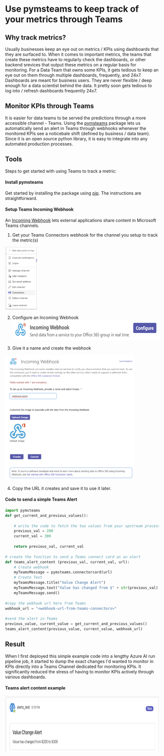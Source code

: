 # Use pymsteams to keep track of your metrics through Teams

## Why track metrics?

Usually businesses keep an eye out on metrics / KPIs using dashboards that they are surfaced to. When it comes to important metrics, the teams that create these metrics have to regularly check the dashboards, or other backend srevices that output these metrics on a regular basis for monitoring.
For a Data Team that owns some KPIs, it gets tedious to keep an eye out on them through multiple dashboards, frequently, and 24x7. Dashboards are meant for business users. They are never flexible / deep enough for a data scientist behind the data. It pretty soon gets tedious to log into / refresh dashboards frequently 24x7. 

## Monitor KPIs through Teams

It is easier for data teams to be served the predictions through a more accessible channel - Teams. Using the [pymsteams](https://pypi.org/project/pymsteams/) package lets us automatically send an alert in Teams through webhooks whenever the monitored KPIs see a noticebale shift (defined by business / data team). Since it is an open source python library, it is easy to integrate into any automated production processes.

## Tools

Steps to get started with using Teams to track a metric:

#### Install pymsteams

Get started by installing the package using [pip](https://pypi.org/project/pymsteams/). The instructions are straightforward.

#### Setup Teams Incoming Webhook

An [Incoming Webhook](https://learn.microsoft.com/en-us/microsoftteams/platform/webhooks-and-connectors/how-to/add-incoming-webhook?tabs=dotnet) lets external applications share content in Microsoft Teams channels.

1.  Get your Teams Connectors webhook for the channel you setup to track the metric(s)

<img src="/images/2024-01-04-predictions-pymsteams/image1.png" style="width:1.08205in;height:2.13115in" />

2.  Configure an Incoming Webhook<img src="/images/2024-01-04-predictions-pymsteams/image2.png" style="width:6.5in;height:0.69167in" />

3.  Give it a name and create the webhook

<img src="/images/2024-01-04-predictions-pymsteams/image3.png" style="width:4.43181in;height:4.2784in" />

4.  Copy the URL it creates and save it to use it later.

#### Code to send a simple Teams Alert

<!-- <img src="/images/2024-01-04-predictions-pymsteams/image4.png" style="width:6.5in;height:3.85833in" /> -->

```python
import pymsteams
def get_current_and_previous_values():

    # write the code to fetch the two values from your upstream process
    previous_val = 200
    current_val = 300

    return previous_val, current_val

# create the function to send a Teams connect card as an alert
def teams_alert_content (previous_val, current_val, url):
    # Create webhook
    myTeamsMessage = pymsteams.connectorcard(url)
    # Create Text
    myTeamsMessage.title("Value Change Alert")
    myTeamsMessage.text("Value has changed from $" + str(previous_val) + " to $" + str(current_val))
    myTeamsMessage.send()

#copy the webhook url here from Teams
webhook_url = "<webhook-url-from-teams-connectors>"

#send the alert in Teams
previous_value, current_value = get_current_and_previous_values()
teams_alert_content(previous_value, current_value, webhook_url)
```

## Result

When I first deployed this simple example code into a lengthy Azure AI run pipeline job, it started to dump the exact changes I'd wanted to monitor in KPIs directly into a Teams Channel dedicated for monitoring KPIs. It significantly reduced the stress of having to monitor KPIs actively through various dashboards.

#### Teams alert content example

<img src="/images/2024-01-04-predictions-pymsteams/image5.png" style="width:6.5in;height:1.88472in" />
